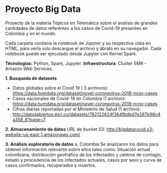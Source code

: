# Proyecto Big Data 
Proyecto de la materia Tópicos en Telemática sobre el analisis de grandes cantidades de datos referentes a los casos de Covid-19 presentes en Colombia y en el mundo.

Cada carpeta contiene le notebook de Jupyter y su respectiva vista en HTML, para verla solo descargue el archivo y ábralo en su navegador.
Cada notebook puede ser ejecutado desde Jupyter con Kernel Spark.

**Técnologías:** Python, Spark, Jupyter.
**Infraestructura**: Cluster EMR - Amazon Web Services.

**1. Busqueda de datasets** 
- Datos globales sobre el Covid 19 ( 3 archivos): https://data.humdata.org/dataset/novel-coronavirus-2019-ncov-cases
- Casos nacionales de Covid-19 en Colombia (1 archivo): https://data.humdata.org/dataset/novel-coronavirus-2019-ncov-cases
- Cifras diarias reportadas por el Ministerio de Salud  (1 archivo): 
http://datosabiertos.esri.co/datasets/782122624f364fbdbd7e287b96c4a358_6?page=7

**2. Almacenamiento de datos**
URL de bucket S3: http://bigdatacovid.s3-website-us-east-1.amazonaws.com/

**3. Análisis exploratorio de datos**
a. Colombia 
Se analizaron los datos para obtener información relevante sobre ellos tales como: Situación actual colombiana, distribución geofráfica de los infectados y centros de contagio, estado y procedencia de los infectados actuales, casos por sexo y curva de casos confirmados, recuperados y muertos.
